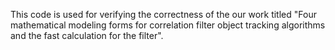 This code is used for verifying the correctness of the our work titled "Four mathematical modeling forms for correlation filter object tracking algorithms and the fast calculation for the filter".
